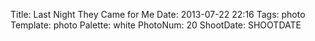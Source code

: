 Title: Last Night They Came for Me
Date: 2013-07-22 22:16
Tags: photo
Template: photo
Palette: white
PhotoNum: 20
ShootDate: SHOOTDATE
